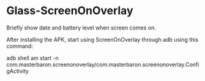 Glass-ScreenOnOverlay
=====================

Briefly show date and battery level when screen comes on.

After installing the APK, start using ScreenOnOverlay through adb using this command: 

  adb shell am start -n com.masterbaron.screenonoverlay/com.masterbaron.screenonoverlay.ConfigActivity
  
  

